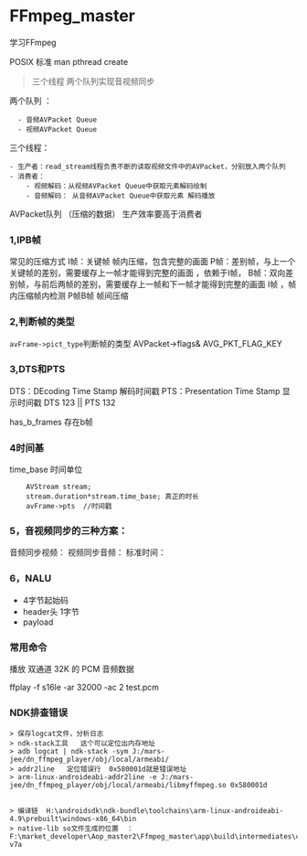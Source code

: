 # FFmpeg_master
学习FFmpeg

POSIX 标准
man pthread create 

> 三个线程   两个队列实现音视频同步

两个队列 ：

      - 音频AVPacket Queue
      - 视频AVPacket Queue

三个线程：

    - 生产者：read_stream线程负责不断的读取视频文件中的AVPacket，分别放入两个队列
    - 消费者：
        - 视频解码：从视频AVPacket Queue中获取元素解码绘制
        - 音频解码： 从音频AVPacket Queue中获取元素 解码播放
        
AVPacket队列   （压缩的数据）
生产效率要高于消费者

### 1,IPB帧 
常见的压缩方式
I帧：关键帧 帧内压缩，包含完整的画面
P帧：差别帧，与上一个关键帧的差别，需要缓存上一帧才能得到完整的画面 ，依赖于I帧，
B帧：双向差别帧，与前后两帧的差别，需要缓存上一帧和下一帧才能得到完整的画面
I帧 ，帧内压缩帧内检测
P帧B帧 帧间压缩


### 2,判断帧的类型
`avFrame->pict_type`判断帧的类型
AVPacket->flags& AVG_PKT_FLAG_KEY


### 3,DTS和PTS
DTS：DEcoding Time Stamp 解码时间戳
PTS：Presentation Time Stamp  显示时间戳
DTS   123 || PTS 132

has_b_frames 存在b帧

### 4时间基
time_base 时间单位
```
    AVStream stream;
    stream.duration*stream.time_base; 真正的时长
    avFrame->pts  //时间戳
```

 
### 5，音视频同步的三种方案：
音频同步视频：
视频同步音频：
标准时间：

### 6，NALU

  - 4字节起始码 
  - header头 1字节
  - payload
  
  
### 常用命令
播放 双通道 32K 的 PCM 音频数据

ffplay -f s16le -ar 32000 -ac 2 test.pcm


### NDK排查错误

    > 保存logcat文件，分析日志
    > ndk-stack工具   这个可以定位出内存地址
    > adb logcat | ndk-stack -sym J:/mars-jee/dn_ffmpeg_player/obj/local/armeabi/
    > addr2line   定位错误行  0x580001d就是错误地址
    > arm-linux-androideabi-addr2line -e J:/mars-jee/dn_ffmpeg_player/obj/local/armeabi/libmyffmpeg.so 0x580001d
    
    
    > 编译链  H:\androidsdk\ndk-bundle\toolchains\arm-linux-androideabi-4.9\prebuilt\windows-x86_64\bin
    > native-lib so文件生成的位置  ：  F:\market_developer\Aop_master2\Ffmpeg_master\app\build\intermediates\cmake\debug\obj\armeabi-v7a